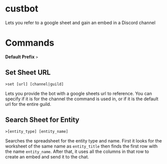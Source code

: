 # custbot
Lets you refer to a google sheet and gain an embed in a Discord channel

# Commands
**Default Prefix** `>`

## Set Sheet URL

`>set [url] [channel|guild]`  

Lets you provide the bot with a google sheets url to reference. You can specify if it is for the channel the command is used in, or if it is the default url for the entire guild.

## Search Sheet for Entity

`>[entity_type] [entity_name]`  

Searches the spreadsheet for the entity type and name. First it looks for the worksheet of the same name as `entity_title` then finds the first row with the name `entity_name`. After that, it uses all the columns in that row to create an embed and send it to the chat.
